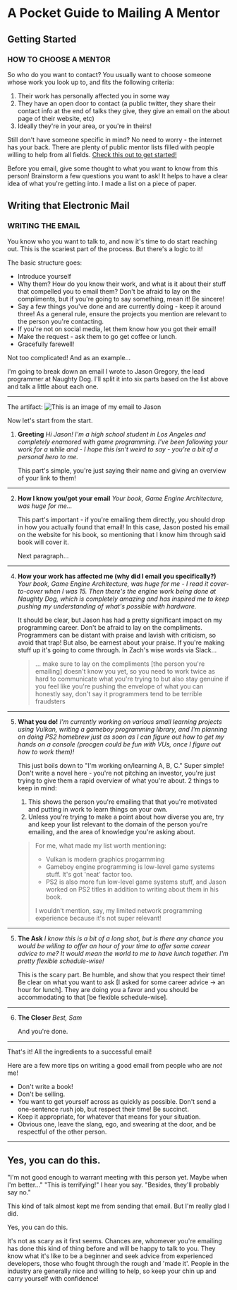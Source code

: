 # A Pocket Guide to Mailing A Mentor

## Getting Started

### HOW TO CHOOSE A MENTOR
So who do you want to contact? You usually want to choose someone whose work you look up to, and fits the following criteria:
1. Their work has personally affected you in some way
2. They have an open door to contact (a public twitter, they share their contact info at the end of talks they give, they give an email on the about page of their website, etc)
3. Ideally they're in your area, or you're in theirs!

Still don't have someone specific in mind? No need to worry - the internet has your back. There are plenty of public mentor lists filled with people willing to help from all fields. [Check this out to get started!](http://stephaniehurlburt.com/blog/2016/11/14/list-of-engineers-willing-to-mentor-you)

Before you email, give some thought to what you want to know from this person!
Brainstorm a few questions you want to ask! It helps to have a clear idea of what you're getting into. I made a list on a piece of paper.



## Writing that Electronic Mail



###  WRITING THE EMAIL

You know who you want to talk to, and now it's time to do start reaching out. This is the scariest part of the process. But there's a logic to it!

The basic structure goes:

* Introduce yourself
* Why them? How do you know their work, and what is it about their stuff that compelled you to email them? Don't be afraid to lay on the compliments, but if you're going to say something, mean it! Be sincere!
* Say a few things you've done and are currently doing - keep it around three! As a general rule, ensure the projects you mention are relevant to the person you're contacting.
* If you're not on social media, let them know how you got their email! 
* Make the request - ask them to go get coffee or lunch.
* Gracefully farewell!

Not too complicated! And as an example...

I'm going to break down an email I wrote to Jason Gregory, the lead programmer at Naughty Dog. I'll split it into six parts based on the list above and talk a little about each one. 


-----
The artifact:
![This is an image of my email to Jason](https://cdn.discordapp.com/attachments/239737791225790464/459533405936156672/unknown.png)

Now let's start from the start.
1. **Greeting**
    *Hi Jason!
    I'm a high school student in Los Angeles and completely enamored with game programming. I've been following your work for a while and - I hope this isn't weird to say - you're a bit of a personal hero to me.*
    
    This part's simple, you're just saying their name and giving an overview of your link to them!
    
---
2. **How I know you/got your email**
*Your book, Game Engine Architecture, was huge for me...*

   This part's important - if you're emailing them directly, you should drop in how you actually found that email! In this case, Jason posted his email on the website for his book, so mentioning that I know him through said book will cover it.

    Next paragraph...

---
4. **How your work has affected me (why did I email you specifically?)**
*Your book, Game Engine Architecture, was huge for me - I read it cover-to-cover when I was 15. Then there's the engine work being done at Naughty Dog, which is completely amazing and has inspired me to keep pushing my understanding of what's possible with hardware.*
   
   It should be clear, but Jason has had a pretty significant impact on my programming career.
   Don't be afraid to lay on the compliments.  Programmers can be distant with praise and lavish with criticism, so avoid that trap!
But also, be earnest about your praise. If you're making stuff up it's going to come through.
In Zach's wise words via Slack...
    >... 
    make sure to lay on the compliments
[the person you're emailing] doesn't know you yet, so you need to work twice as hard to communicate what you're trying to
but also stay genuine
if you feel like you're pushing the envelope of what you can honestly say, don't say it
programmers tend to be terrible fraudsters

---
5. **What you do!**
*I'm currently working on various small learning projects using Vulkan, writing a gameboy programming library, and I'm _planning_ on doing PS2 homebrew just as soon as I can figure out how to get my hands on a console (procgen could be fun with VUs, once I figure out how to work them)!*


    This just boils down to "I'm working on/learning A, B, C." Super simple! Don't write a novel here - you're not pitching an investor, you're just trying to give them a rapid overview of what you're about.
    2 things to keep in mind:
    1. This shows the person you're emailing that that you're motivated and putting in work to learn things on your own.
    2. Unless you're trying to make a point about how diverse you are, try and keep your list relevant to the domain of the person you're emailing, and the area of knowledge you're asking about.
    >For me, what made my list worth mentioning:
    >- Vulkan is modern graphics progarmming
    >- Gameboy engine programming is low-level game systems stuff. It's got 'neat' factor too.
    >- PS2 is also more fun low-level game systems stuff, and Jason worked on PS2 titles in addition to writing about them in his book. 
    >
    >I wouldn't mention, say, my limited network programming experience because it's not super relevant!
    
---

5. **The Ask**
*I know this is a bit of a long shot, but is there any chance you would be willing to offer an hour of your time to offer some career advice to me? It would mean the world to me to have lunch together. I'm pretty flexible schedule-wise!*

	This is the scary part. Be humble, and show that you respect their time! Be clear on what you want to ask [I asked for some career advice -> an hour for lunch]. They are doing you a favor and you should be accommodating to that [be flexible schedule-wise].

---
6. **The Closer**
    *Best,
        Sam*

     And you're done.

---
That's it! All the ingredients to a successful email!

Here are a few more tips on writing a good email from people who are *not* me!

* Don't write a book!
* Don't be selling.
* You want to get yourself across as quickly as possible. Don't send a one-sentence rush job, but respect their time! Be succinct.
* Keep it appropriate, for whatever that means for your situation.
* Obvious one, leave the slang, ego, and swearing at the door, and be respectful of the other person.




---
## Yes, you can do this.

"I'm not good enough to warrant meeting with this person yet. Maybe when I'm better..."
"This is terrifying!" I hear you say. "Besides, they'll probably say no."

This kind of talk almost kept me from sending that email. But I'm really glad I did.

Yes, you can do this.

It's not as scary as it first seems. Chances are, whomever you're emailing has done this kind of thing before and will be happy to talk to you. They know what it's like to be a beginner and seek advice from experienced developers, those who fought through the rough and 'made it'. People in the industry are generally nice and willing to help, so keep your chin up and carry yourself with confidence!

